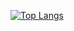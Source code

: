 [![Top Langs](https://github-readme-stats.vercel.app/api/top-langs/?username=pufix)](https://github.com/anuraghazra/github-readme-stats)

